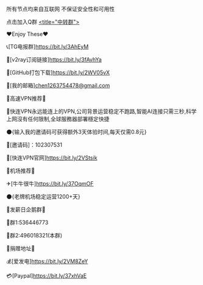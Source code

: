 所有节点均来自互联网 不保证安全性和可用性

点击加入Q群
<a target="_blank" href="https://qm.qq.com/cgi-bin/qm/qr?k=XXCMvdv1HKBGkOniY77Oyun_BCCohYzO&jump_from=webapi"><title="中转群"></a>

♥Enjoy These♥


📞[TG电报群]https://bit.ly/3AhEyM

🔗[v2ray订阅链接]https://bit.ly/3fAvhYa

📄[GitHub打包下载]https://bit.ly/2WV05vX

📧[我的邮箱]chen1263754478@gmail.com


📢高速VPN推荐📢 

🏁快连VPN永远能连上的VPN,公司背景运营稳定不跑路,智能AI连接只需三秒,科学上网沒有任何限制,全球服務器部署穩定快捷

🌑{输入我的邀请码可获得额外3天体验时间,每天仅需0.8元}

🎎[邀请码]：102307531 

🎱[快连VPN官网]https://bit.ly/2VStsik 


📢机场推荐📢

✈[牛牛很牛]https://bit.ly/37OqmOF

🌑{老牌机场稳定运营1200+天}


📢发薪日企鹅群📢

📡群1:536446773

📡群2:496018321(本群)


📢捐赠地址📢

💰[爱发电]https://bit.ly/2VM8ZeY

💳[Paypal]https://bit.ly/37xhVaE

